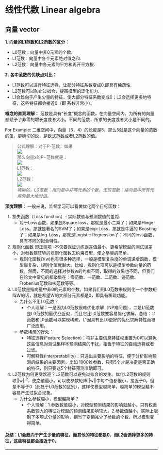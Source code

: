 # 线性代数 Linear algebra

## 向量 vector

**1. 向量的L1范数和L2范数的区分：**
* L0范数：向量中非0元素的个数.
* L1范数：向量中各个元素绝对值之和.
* L2范数：向量中各元素的平方和再开平方根.

**2. 各中范数的优缺点对比：**
* L1范数可以进行特征选择，让部分特征系数变成0,即具有稀疏性.
* L2范数可以防止过拟合，提高模型的泛化能力.
* L1会趋向于产生少量的特征，使大部分特征系数变成0；L2会选择更多地特征，这些特征都会接近0（即 系数非常小）。
  
**概念的直观理解：**
范数是具有“长度”概念的函数。在向量空间内，为所有的向量都赋予了非零的增长度或者大小。不同的范数，所求的长度或者大小是不同的。

For Example: 二维空间中，向量（3，4）的长度是5，那么5就是这个向量的范数的值，更确切的说，是欧式范数或者L2范数的值。

> 公式理解：对于P-范数，如果  
> <img src="http://chart.googleapis.com/chart?cht=tx&chl= x=[x_1,x_2,x_3, ... ,x_n ]^T" style="border:none;">  
> 那么向量x的$P-$范数就是：  
>  <img src="http://chart.googleapis.com/chart?cht=tx&chl= \||x||_p=(|x_1|^p + |x_2|^p + |x_3|^p + ... + |x_n|^p)^{\frac{1}{p} }" style="border:none;">  
> L1范数：  
>  <img src="http://chart.googleapis.com/chart?cht=tx&chl= \||x||_1 =|x_1| + |x_2| +|x_3| + ... +|x_n| " style="border:none;alignment：center;">  
> L2范数：  
> <img src="http://chart.googleapis.com/chart?cht=tx&chl= \||x||_2 =(|x_1|^2 + |x_2|^2 +|x_3|^2 + ... + |x_n|^2)^{\frac{1}{2}} " style="border:none;">  
*特别的，L0范数：指向量中非零元素的个数。无穷范数：指向量中所有元素的最大绝对值。*

**深度理解：**
一般来说，监督学习可以看做优化两个目标函数：
1. 损失函数（Loss function）- 实际数值与预测数值的差距.
   * 对于Loss函数，如果是Square loss，那就是最小二乘了；如果是Hinge Loss，那就是著名的SVM了；如果是exp-Loss，那就是牛逼的 Boosting了；如果是log-Loss，那就是Logistic Regression了；不同的loss函数，具有不同的拟合特性。
2. 规则化函数 即正则项 -不仅要保证训练误差值最小，更希望模型的测试误差小，对参数矩阵W的规则化函数去约束模型，使之尽量的简单。
   * 规则化函数Ω(w)也有很多种选择，一般是模型复杂度的单调递增函数，模型越复杂，规则化值就越大。比如，规则化项可以是模型参数向量的范数。然而，不同的选择对参数w的约束不同，取得的效果也不同，但我们在论文中常见的都聚集在：零范数、一范数、二范数、迹范数、Frobenius范数和核范数等等。
3. L0范数是指向量中非0的元素的个数。如果我们用L0范数来规则化一个参数矩阵W的话，就是希望W的大部分元素都是0，即具有稀疏功能。
    * 为什么不用L0范数？
      * 个人理解：一是因为L0范数很难优化求解（NP难问题），二是L1范数是L0范数的最优凸近似，而且它比L0范数要容易优化求解。总结：L1范数和L0范数可以实现稀疏，L1因具有比L0更好的优化求解特性而被广泛应用。
     * 参数稀疏的好处：
       * 特征选择(Feature Selection)：将非主要信息特征权重置为0可以避免这些信息对测试集样本预测结果的干扰，相当于特征的自动选择或者过滤。
       * 可解释性(Interpretability)：只选出主要影响的特征，便于分析影响预测的结果的主要因素，比如 1000维参数，只有5个才是决定是否正确的特征，则只要这5个特征预测准确即可。
4. L2范数为何更受欢迎？L2范数可以避免过拟合的发生。优化L2范数的规则项||w||<sup>2</sup>，使之值最小，可以使参数矩阵||w||中每个值都很小，接近于0，但是不等于0（此处于L0范数的区别），这样使模型越简单，越简单的模型越不容易产生过拟合现象。
   * 为什么参数越小，模型越简单？
     * 个人理解：1.参数数值越小，对模型预测结果的影响就越小。只有权重系数较大的特征对模型的预测结果影响较大。2.参数值越小，实际上限制了多项式分量的影响，相当于变相减少了参数的个数，所以模型变得简单。
#### 总结：L1会趋向于产生少量的特征，而其他的特征都是0，而L2会选择更多的特征，这些特征都会接近于0。
----

